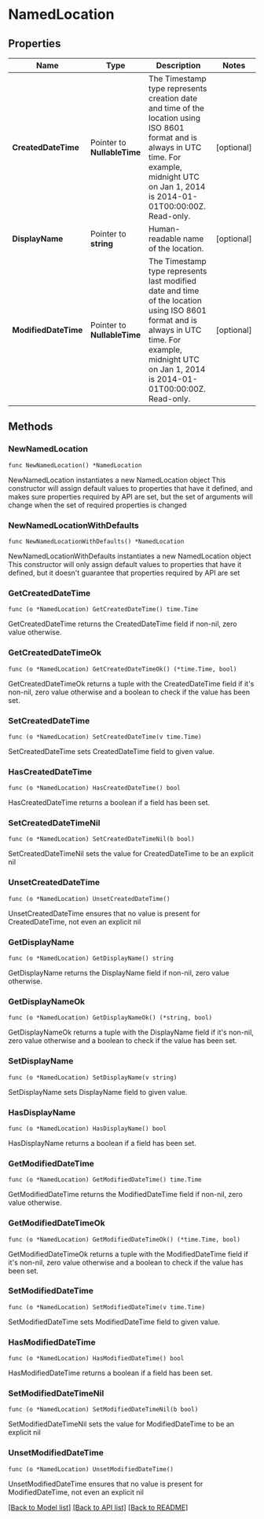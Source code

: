 # NamedLocation

## Properties

Name | Type | Description | Notes
------------ | ------------- | ------------- | -------------
**CreatedDateTime** | Pointer to **NullableTime** | The Timestamp type represents creation date and time of the location using ISO 8601 format and is always in UTC time. For example, midnight UTC on Jan 1, 2014 is 2014-01-01T00:00:00Z. Read-only. | [optional] 
**DisplayName** | Pointer to **string** | Human-readable name of the location. | [optional] 
**ModifiedDateTime** | Pointer to **NullableTime** | The Timestamp type represents last modified date and time of the location using ISO 8601 format and is always in UTC time. For example, midnight UTC on Jan 1, 2014 is 2014-01-01T00:00:00Z. Read-only. | [optional] 

## Methods

### NewNamedLocation

`func NewNamedLocation() *NamedLocation`

NewNamedLocation instantiates a new NamedLocation object
This constructor will assign default values to properties that have it defined,
and makes sure properties required by API are set, but the set of arguments
will change when the set of required properties is changed

### NewNamedLocationWithDefaults

`func NewNamedLocationWithDefaults() *NamedLocation`

NewNamedLocationWithDefaults instantiates a new NamedLocation object
This constructor will only assign default values to properties that have it defined,
but it doesn't guarantee that properties required by API are set

### GetCreatedDateTime

`func (o *NamedLocation) GetCreatedDateTime() time.Time`

GetCreatedDateTime returns the CreatedDateTime field if non-nil, zero value otherwise.

### GetCreatedDateTimeOk

`func (o *NamedLocation) GetCreatedDateTimeOk() (*time.Time, bool)`

GetCreatedDateTimeOk returns a tuple with the CreatedDateTime field if it's non-nil, zero value otherwise
and a boolean to check if the value has been set.

### SetCreatedDateTime

`func (o *NamedLocation) SetCreatedDateTime(v time.Time)`

SetCreatedDateTime sets CreatedDateTime field to given value.

### HasCreatedDateTime

`func (o *NamedLocation) HasCreatedDateTime() bool`

HasCreatedDateTime returns a boolean if a field has been set.

### SetCreatedDateTimeNil

`func (o *NamedLocation) SetCreatedDateTimeNil(b bool)`

 SetCreatedDateTimeNil sets the value for CreatedDateTime to be an explicit nil

### UnsetCreatedDateTime
`func (o *NamedLocation) UnsetCreatedDateTime()`

UnsetCreatedDateTime ensures that no value is present for CreatedDateTime, not even an explicit nil
### GetDisplayName

`func (o *NamedLocation) GetDisplayName() string`

GetDisplayName returns the DisplayName field if non-nil, zero value otherwise.

### GetDisplayNameOk

`func (o *NamedLocation) GetDisplayNameOk() (*string, bool)`

GetDisplayNameOk returns a tuple with the DisplayName field if it's non-nil, zero value otherwise
and a boolean to check if the value has been set.

### SetDisplayName

`func (o *NamedLocation) SetDisplayName(v string)`

SetDisplayName sets DisplayName field to given value.

### HasDisplayName

`func (o *NamedLocation) HasDisplayName() bool`

HasDisplayName returns a boolean if a field has been set.

### GetModifiedDateTime

`func (o *NamedLocation) GetModifiedDateTime() time.Time`

GetModifiedDateTime returns the ModifiedDateTime field if non-nil, zero value otherwise.

### GetModifiedDateTimeOk

`func (o *NamedLocation) GetModifiedDateTimeOk() (*time.Time, bool)`

GetModifiedDateTimeOk returns a tuple with the ModifiedDateTime field if it's non-nil, zero value otherwise
and a boolean to check if the value has been set.

### SetModifiedDateTime

`func (o *NamedLocation) SetModifiedDateTime(v time.Time)`

SetModifiedDateTime sets ModifiedDateTime field to given value.

### HasModifiedDateTime

`func (o *NamedLocation) HasModifiedDateTime() bool`

HasModifiedDateTime returns a boolean if a field has been set.

### SetModifiedDateTimeNil

`func (o *NamedLocation) SetModifiedDateTimeNil(b bool)`

 SetModifiedDateTimeNil sets the value for ModifiedDateTime to be an explicit nil

### UnsetModifiedDateTime
`func (o *NamedLocation) UnsetModifiedDateTime()`

UnsetModifiedDateTime ensures that no value is present for ModifiedDateTime, not even an explicit nil

[[Back to Model list]](../README.md#documentation-for-models) [[Back to API list]](../README.md#documentation-for-api-endpoints) [[Back to README]](../README.md)


